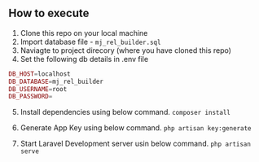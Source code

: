 ## How to execute
1. Clone this repo on your local machine
2. Import database file - `mj_rel_builder.sql`
3. Naviagte to project direcory (where you have cloned this repo)
4. Set the following db details in .env file
```php
DB_HOST=localhost
DB_DATABASE=mj_rel_builder
DB_USERNAME=root
DB_PASSWORD=
```


5. Install dependencies using below command.
`composer install`

6. Generate App Key using below command.
`php artisan key:generate`

7. Start Laravel Development server usin below command.
`php artisan serve`
